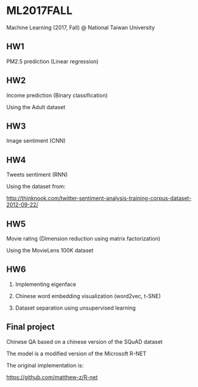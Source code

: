 # ML2017FALL
Machine Learning (2017, Fall) @ National Taiwan University

## HW1

  PM2.5 prediction (Linear regression)

## HW2

  Income prediction (Binary classification)

  Using the Adult dataset

## HW3

  Image sentiment (CNN)

## HW4
  
  Tweets sentiment (RNN)

  Using the dataset from: 
  
  http://thinknook.com/twitter-sentiment-analysis-training-corpus-dataset-2012-09-22/

## HW5

  Movie rating (Dimension reduction using matrix factorization)

  Using the MovieLens 100K dataset

## HW6
  
  1. Implementing eigenface

  2. Chinese word embedding visualization (word2vec, t-SNE)

  3. Dataset separation using unsupervised learning

## Final project

  Chinese QA based on a chinese version of the SQuAD dataset

  The model is a modified version of the Microsoft R-NET

  The original implementation is:

  https://github.com/matthew-z/R-net

  
